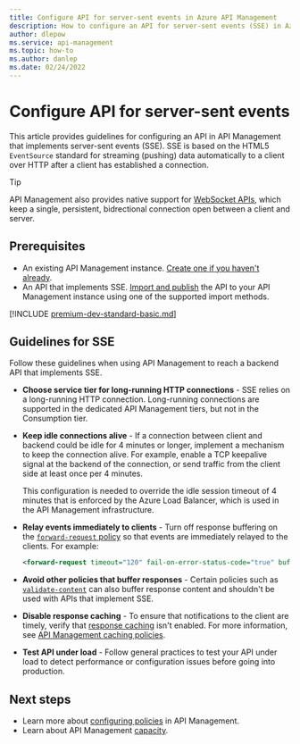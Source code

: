 ```yaml
---
title: Configure API for server-sent events in Azure API Management 
description: How to configure an API for server-sent events (SSE) in Azure API Management
author: dlepow
ms.service: api-management
ms.topic: how-to
ms.author: danlep
ms.date: 02/24/2022
---
```


# Configure API for server-sent events

This article provides guidelines for configuring an API in API Management that implements server-sent events (SSE). SSE is based on the HTML5 `EventSource` standard for streaming (pushing) data automatically to a client over HTTP after a client has established a connection.

> [!TIP]
> API Management also provides native support for [WebSocket APIs](websocket-api.md), which keep a single, persistent, bidrectional connection open between a client and server.

## Prerequisites

- An existing API Management instance. [Create one if you haven't already](get-started-create-service-instance.md).
- An API that implements SSE. [Import and publish](import-and-publish.md) the API to your API Management instance using one of the supported import methods. 

[!INCLUDE [premium-dev-standard-basic.md](../../includes/api-management-availability-premium-dev-standard-basic.md)]

## Guidelines for SSE

Follow these guidelines when using API Management to reach a backend API that implements SSE. 

* **Choose service tier for long-running HTTP connections** - SSE relies on a long-running HTTP connection. Long-running connections are supported in the dedicated API Management tiers, but not in the Consumption tier.

* **Keep idle connections alive** - If a connection between client and backend could be idle for 4 minutes or longer, implement a mechanism to keep the connection alive. For example, enable a TCP keepalive signal at the backend of the connection, or send traffic from the client side at least once per 4 minutes. 

    This configuration is needed to override the idle session timeout of 4 minutes that is enforced by the Azure Load Balancer, which is used in the API Management infrastructure.

* **Relay events immediately to clients** - Turn off response buffering on the [`forward-request` policy](api-management-advanced-policies.md#ForwardRequest) so that events are immediately relayed to the clients. For example:

    ```xml
    <forward-request timeout="120" fail-on-error-status-code="true" buffer-response="false"/>
    ```

* **Avoid other policies that buffer responses** - Certain policies such as [`validate-content`](validation-policies.md#validate-content) can also buffer response content and shouldn't be used with APIs that implement SSE.

* **Disable response caching** - To ensure that notifications to the client are timely, verify that [response caching](api-management-howto-cache.md) isn't enabled. For more information, see [API Management caching policies](api-management-caching-policies.md).

* **Test API under load** - Follow general practices to test your API under load to detect performance or configuration issues before going into production.  

## Next steps

* Learn more about [configuring policies](./api-management-howto-policies.md) in API Management.
* Learn about API Management [capacity](api-management-capacity.md).